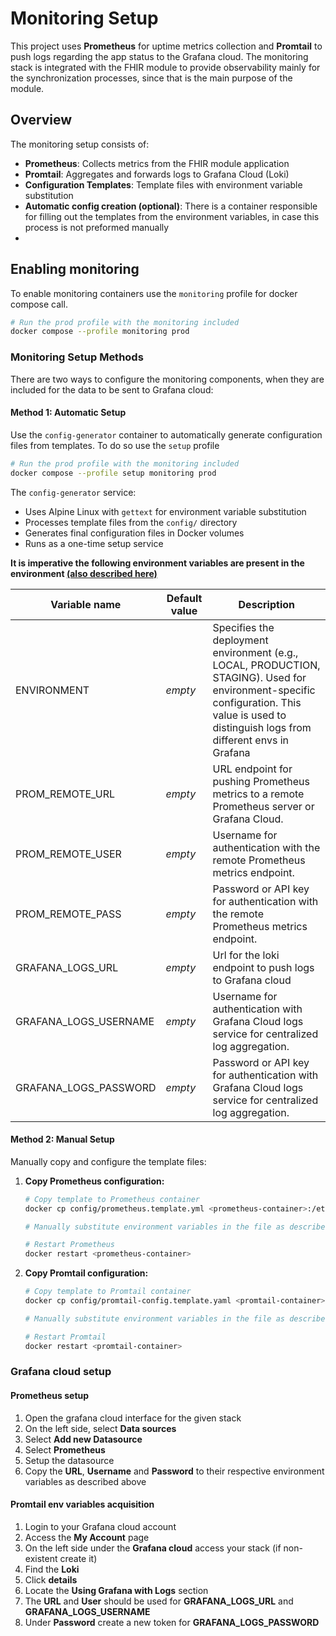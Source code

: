 # Monitoring Setup

This project uses **Prometheus** for uptime metrics collection and **Promtail** to push logs regarding the app status to the Grafana cloud. The monitoring stack is integrated with the FHIR module to provide observability mainly for the synchronization processes, since that is the main purpose of the module.

## Overview

The monitoring setup consists of:

- **Prometheus**: Collects metrics from the FHIR module application
- **Promtail**: Aggregates and forwards logs to Grafana Cloud (Loki)
- **Configuration Templates**: Template files with environment variable substitution
- **Automatic config creation (optional)**: There is a container responsible for filling out the templates from the environment variables, in case this process is not preformed manually
-

## Enabling monitoring

To enable monitoring containers use the `monitoring` profile for docker compose call.

```bash
# Run the prod profile with the monitoring included
docker compose --profile monitoring prod

```

### Monitoring Setup Methods

There are two ways to configure the monitoring components, when they are included for the data to be sent to Grafana cloud:

#### Method 1: Automatic Setup

Use the `config-generator` container to automatically generate configuration files from templates. To do so use the `setup` profile

```bash
# Run the prod profile with the monitoring included
docker compose --profile setup monitoring prod

```

The `config-generator` service:

- Uses Alpine Linux with `gettext` for environment variable substitution
- Processes template files from the `config/` directory
- Generates final configuration files in Docker volumes
- Runs as a one-time setup service

**It is imperative the following environment variables are present in the environment [(also described here)](/docs/DEPLOYMENT.md)**

| Variable name         | Default value | Description                                                                                                                                                                                 |
| --------------------- | ------------- | ------------------------------------------------------------------------------------------------------------------------------------------------------------------------------------------- |
| ENVIRONMENT           | _empty_       | Specifies the deployment environment (e.g., LOCAL, PRODUCTION, STAGING). Used for environment-specific configuration. This value is used to distinguish logs from different envs in Grafana |
| PROM_REMOTE_URL       | _empty_       | URL endpoint for pushing Prometheus metrics to a remote Prometheus server or Grafana Cloud.                                                                                                 |
| PROM_REMOTE_USER      | _empty_       | Username for authentication with the remote Prometheus metrics endpoint.                                                                                                                    |
| PROM_REMOTE_PASS      | _empty_       | Password or API key for authentication with the remote Prometheus metrics endpoint.                                                                                                         |
| GRAFANA_LOGS_URL      | _empty_       | Url for the loki endpoint to push logs to Grafana cloud                                                                                                                                     |
| GRAFANA_LOGS_USERNAME | _empty_       | Username for authentication with Grafana Cloud logs service for centralized log aggregation.                                                                                                |
| GRAFANA_LOGS_PASSWORD | _empty_       | Password or API key for authentication with Grafana Cloud logs service for centralized log aggregation.                                                                                     |

#### Method 2: Manual Setup

Manually copy and configure the template files:

1. **Copy Prometheus configuration:**

   ```bash
   # Copy template to Prometheus container
   docker cp config/prometheus.template.yml <prometheus-container>:/etc/prometheus/prometheus.yml

   # Manually substitute environment variables in the file as described above

   # Restart Prometheus
   docker restart <prometheus-container>
   ```

2. **Copy Promtail configuration:**

   ```bash
   # Copy template to Promtail container
   docker cp config/promtail-config.template.yaml <promtail-container>:/etc/promtail/promtail-config.yaml

   # Manually substitute environment variables in the file as described above

   # Restart Promtail
   docker restart <promtail-container>
   ```

### Grafana cloud setup

#### Prometheus setup

1. Open the grafana cloud interface for the given stack
2. On the left side, select **Data sources**
3. Select **Add new Datasource**
4. Select **Prometheus**
5. Setup the datasource
6. Copy the **URL**, **Username** and **Password** to their respective environment variables as described above

#### Promtail env variables acquisition

1. Login to your Grafana cloud account
2. Access the **My Account** page
3. On the left side under the **Grafana cloud** access your stack (if non-existent create it)
4. Find the **Loki**
5. Click **details**
6. Locate the **Using Grafana with Logs** section
7. The **URL** and **User** should be used for **GRAFANA_LOGS_URL** and **GRAFANA_LOGS_USERNAME**
8. Under **Password** create a new token for **GRAFANA_LOGS_PASSWORD**

